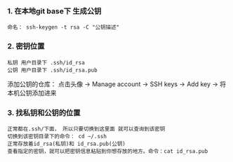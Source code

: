 ### 1. 在本地git base下 生成公钥
    命名： ssh-keygen -t rsa -C "公钥描述"

### 2. 密钥位置
    私钥 用户目录下 .ssh/id_rsa
    公钥 用户目录下 .ssh/id_rsa.pub

添加公钥的仓库： 点击头像 -> Manage account -> SSH keys
        -> Add key -> 将本机公钥添加进来

### 3. 找私钥和公钥的位置
    正常都在.ssh/下面， 所以只要切换到这里面 就可以查询到该密钥
    切换到该密钥目录下的命令： cd ~/.ssh
    正常存放着id_rsa(私钥)和 id_rsa.pub(公钥)
    查看指定的密钥，就可以把密钥信息粘贴到你想存放的地方。命令：cat id_rsa.pub
